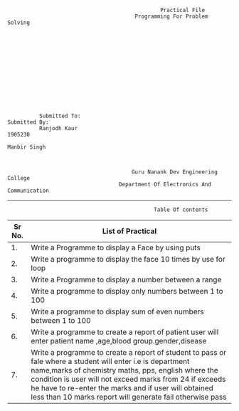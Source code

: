                                                     Practical File
                                            Programming For Problem Solving
                                                  
                                                  
                                                  
                                                  
                                                  
                                                  
                                                  
                                                  
                                                  
                                                  
                                                  
                                                  
                                                  
                                                  
              Submitted To:                                                                Submitted By:
              Ranjodh Kaur                                                                 1905230
                                                                                           Manbir Singh
                                                                                          
              
                                                  
                                           Guru Nanank Dev Engineering College 
                                       Department Of Electronics And Communication  
___
                                                  
                                                  Table Of contents
|Sr No. | List of Practical |
| ---|--|
|1.| Write a Programme to display a Face by using puts |
|2.|Write a programme to display the face 10 times by use for loop|
|3.|Write a Programme to display a number between a range|
|4.|Write a programme to display only numbers between 1 to 100|
|5.|Write a programme to display sum of even numbers between 1 to 100|
|6.|Write a programme to create a report of patient user will enter patient name ,age,blood group.gender,disease|
|7.|Write a programme to create a report of student to pass or fale where a student will enter i.e is department name,marks of chemistry maths, pps, english where the condition is user will not exceed marks from 24 if exceeds he have to re-enter the marks and if user will obtained less than 10 marks report will generate fail otherwise pass|
